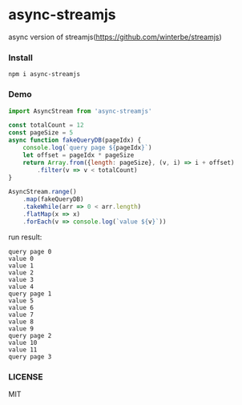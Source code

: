 # async-streamjs

async version of streamjs(https://github.com/winterbe/streamjs)

### Install
 `npm i async-streamjs`


### Demo
```js
import AsyncStream from 'async-streamjs'

const totalCount = 12
const pageSize = 5
async function fakeQueryDB(pageIdx) {
    console.log(`query page ${pageIdx}`)
    let offset = pageIdx * pageSize
    return Array.from({length: pageSize}, (v, i) => i + offset)
        .filter(v => v < totalCount)
}

AsyncStream.range()
    .map(fakeQueryDB)
    .takeWhile(arr => 0 < arr.length)
    .flatMap(x => x)
    .forEach(v => console.log(`value ${v}`))
```

run result:
```
query page 0
value 0
value 1
value 2
value 3
value 4
query page 1
value 5
value 6
value 7
value 8
value 9
query page 2
value 10
value 11
query page 3
```

### LICENSE
 MIT
